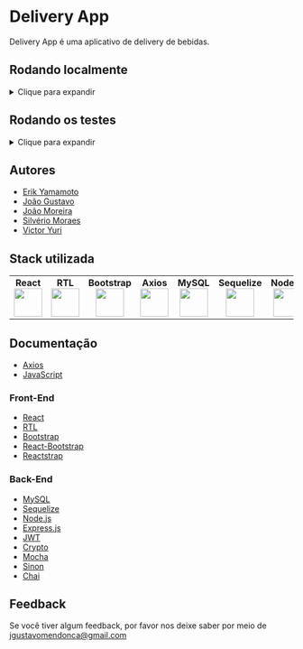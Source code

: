 # Delivery App

Delivery App é uma aplicativo de delivery de bebidas.


## Rodando localmente

<details>
    <summary>Clique para expandir</summary>
    <br>

Clone o projeto

```bash
  git clone https://github.com/Joaogustavo789/Delivery-App
```

Entre no diretório do projeto

```bash
  cd Delivery-App
```

Instale as dependências

```bash
  npm install
```
</details>


## Rodando os testes

<details>
    <summary>Clique para expandir</summary>
    <br>

Para rodar os testes, rode o seguinte comando

```bash
  npm test
```
</details>

<!--
## Variáveis de Ambiente

Para rodar esse projeto, você vai precisar adicionar as seguintes variáveis de ambiente no seu .env

`API_KEY`

`ANOTHER_API_KEY`
-->

<!--
## Funcionalidades

- Temas dark e light
- Preview em tempo real
- Modo tela cheia
- Multiplataforma
-->

## Autores

- [Erik Yamamoto](https://github.com/erik-ymmt)
- [João Gustavo](https://github.com/Joaogustavo789)
- [João Moreira](https://github.com/joaogmmoreira)
- [Silvério Moraes](https://github.com/SilverioMoraes)
- [Victor Yuri](https://github.com/VictorYuriTC)


## Stack utilizada

<table width="320px" align="center">
  <tbody>
    <tr valign="top">
      <td width="80px" align="center">
        <span><strong>React</strong></span><br>
        <img height="50" src="https://cdn.jsdelivr.net/gh/devicons/devicon/icons/react/react-original.svg" />
      </td>
      <td width="120px" align="center">
        <span><strong>RTL</strong></span><br>
        <img height="50" src="https://user-images.githubusercontent.com/99046967/231777506-b078ca12-0ff1-4b2c-9ed5-81b943033fd9.svg" />
      </td>
      <td width="80px" align="center">
        <span><strong>Bootstrap</strong></span><br>
        <img height="50" src="https://cdn.jsdelivr.net/gh/devicons/devicon/icons/bootstrap/bootstrap-original.svg" />
      </td>
      <td width="80px" align="center">
        <span><strong>Axios</strong></span><br>
        <img height="50" src="https://user-images.githubusercontent.com/99046967/231626536-a81ba595-62ad-4a2f-9241-05129830b2bb.png" />
      </td>
      <td width="80px" align="center">
        <span><strong>MySQL</strong></span><br>
        <img height="50" src="https://cdn.jsdelivr.net/gh/devicons/devicon/icons/mysql/mysql-original-wordmark.svg" />
      </td>
      <td width="80px" align="center">
        <span><strong>Sequelize</strong></span><br>
        <img height="50" src="https://cdn.jsdelivr.net/gh/devicons/devicon/icons/sequelize/sequelize-original.svg" />
      </td>
      <td width="80px" align="center">
        <span><strong>Node.js</strong></span><br>
        <img height="50" src="https://cdn.jsdelivr.net/gh/devicons/devicon/icons/nodejs/nodejs-original.svg" />
      </td>
      <td width="80px" align="center">
        <span><strong>Express.js</strong></span><br>
        <img height="50" src="https://cdn.jsdelivr.net/gh/devicons/devicon/icons/express/express-original.svg" />
      </td>
      <td width="80px" align="center">
        <span><strong>JWT</strong></span><br>
        <img src="https://user-images.githubusercontent.com/99046967/231625900-0153f7dd-35de-4c11-b964-e7cd17783320.png" />
      </td>
      <td width="80px" align="center">
        <span><strong>Mocha</strong></span><br>
        <img height="50" src="https://cdn.jsdelivr.net/gh/devicons/devicon/icons/mocha/mocha-plain.svg" />
      </td>
      <td width="80px" align="center">
        <span><strong>Sinon</strong></span><br>
        <img height="50" src="https://sinonjs.org/assets/images/logo.png" />
      </td>
      <td width="80px" align="center">
        <span><strong>Chai</strong></span><br>
        <img height="50" src="https://www.vectorlogo.zone/logos/chaijs/chaijs-icon.svg" />
      </td>
    </tr>
  </tbody>
</table>

## Documentação

- [Axios](https://axios-http.com/ptbr/)
- [JavaScript](https://developer.mozilla.org/pt-BR/docs/Web/JavaScript)

### Front-End
- [React](https://react.dev/)
- [RTL](https://testing-library.com/)
- [Bootstrap](https://getbootstrap.com/docs/5.2/getting-started/introduction/)
- [React-Bootstrap](https://react-bootstrap.github.io/)
- [Reactstrap](https://reactstrap.github.io/?path=/story/home-installation--page)

### Back-End
- [MySQL](https://www.mysql.com/)
- [Sequelize](https://sequelize.org/)
- [Node.js](https://nodejs.org/pt-br)
- [Express.js](https://expressjs.com/pt-br/)
- [JWT](https://jwt.io/)
- [Crypto](https://nodejs.org/api/crypto.html#crypto_crypto_createhash_algorithm_options)
- [Mocha](https://mochajs.org/)
- [Sinon](https://sinonjs.org/)
- [Chai](https://www.chaijs.com/)

## Feedback

Se você tiver algum feedback, por favor nos deixe saber por meio de jgustavomendonca@gmail.com

<!--
## Documentação da API

#### Retorna todos os itens

```http
  GET /api/items
```

| Parâmetro   | Tipo       | Descrição                           |
| :---------- | :--------- | :---------------------------------- |
| `api_key` | `string` | **Obrigatório**. A chave da sua API |

#### Retorna um item

```http
  GET /api/items/${id}
```

| Parâmetro   | Tipo       | Descrição                                   |
| :---------- | :--------- | :------------------------------------------ |
| `id`      | `string` | **Obrigatório**. O ID do item que você quer |

#### add(num1, num2)

Recebe dois números e retorna a sua soma.
-->

